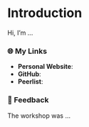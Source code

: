 # Introduction

Hi, I’m ...

### 🌐 My Links

- **Personal Website**:
- **GitHub**:
- **Peerlist**:

### 📝 Feedback

The workshop was ...

